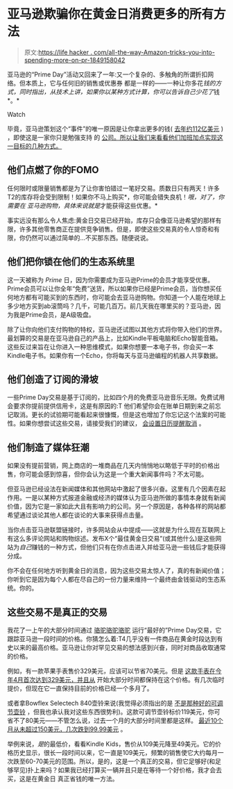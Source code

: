 # 亚马逊欺骗你在黄金日消费更多的所有方法

> 原文:[https://life hacker . com/all-the-way-Amazon-tricks-you-into-spending-more-on-pr-1849158042](https://lifehacker.com/all-the-ways-amazon-tricks-you-into-spending-more-on-pr-1849158042)

亚马逊的“Prime Day”活动又回来了一年:又一个复杂的、多触角的所谓折扣网络。但本质上，它与任何旧的销售或优惠券 都是一样的——一种让你多花*钱的方式，同时指出，从技术上讲，如果你以某种方式计算，你可以告诉自己少花了*钱*。*

Watch

毕竟，亚马逊策划这个“事件”的唯一原因是让你拿出更多的钱( [去年约112亿美元](https://www.statista.com/statistics/728120/annual-amazon-prime-day-sales/) ) ，即使这是一家你只是勉强支持 的 [公司。所以让我们来看看他们加班加点实现这一目标的几种方式。](https://lifehacker.com/how-to-stop-giving-amazon-your-money-1823468097)

## 他们点燃了你的FOMO

任何限时或限量销售都是为了让你害怕错过一笔好交易。质数日只有两天！许多T2的库存将会受到限制！如果你不马上购买*，你可能会错失良机！*哦，对了，你需要在 *亚马逊*购物，具体来说就是*才能获得这些优惠。*

事实远没有那么令人焦虑:黄金日交易已经开始，库存只会像亚马逊希望的那样有限，许多其他零售商正在提供竞争销售。但是，即使这些交易真的令人惊奇和有限，你仍然可以通过简单的...不买那东西。随便说说。

## 他们把你锁在他们的生态系统里

这一天被称为 *Prime* 日，因为你需要成为亚马逊Prime的会员才能享受优惠。Prime会员可以让你全年“免费”送货，所以如果你已经是Prime会员，当你想买任何地方都有可能买到的东西时，你可能会去亚马逊购物。你知道一个人能在地球上多少地方买到ab滚筒吗？几千，可能几百万。前几天我在哪里买的？亚马逊，因为我是Prime会员，是A级吸盘。

除了让你向他们支付购物的特权，亚马逊还试图以其他方式将你带入他们的世界。最划算的交易是在亚马逊自己的产品上，比如Kindle平板电脑和Echo智能音箱。这些反过来旨在让你进入一种思维模式，如果你想要一本电子书，你会买一本Kindle电子书。如果你有一个Echo，你将每天与亚马逊编程的机器人共享数据。

## 他们创造了订阅的滑坡

一些Prime Day交易是基于订阅的，比如四个月的免费亚马逊音乐无限。免费试用会要求你提前提供信用卡，这是有原因的:T 他们希望你会在账单日期到来之前忘记取消。更长的试验期可能看起来很慷慨，但是这也增加了你忘记这个法案的可能性。如果你想尝试这些交易，请接受我们的建议， [会设置日历提醒取消](https://lifehacker.com/set-calendar-alerts-to-avoid-being-charged-for-your-fre-1823088482) 。

## 他们制造了媒体狂潮

如果没有提前营销，网上商店的一堆商品在几天内悄悄地以略低于平时的价格出售，你可能会感到惊喜，但你会认为这是一个重大新闻事件吗？不太可能。

但亚马逊已经设法在新闻媒体和其他网站中激起了很多兴奋。这里有几个因素在起作用。一是以某种方式报道金融或经济的媒体认为亚马逊所做的事情本身就有新闻价值，因为它是一家如此大且有影响力的公司。另一个原因是，各种各样的网站都希望通过谈论其他人都在谈论的大事来获得点击量。

当你点击亚马逊联盟链接时，许多网站会从中提成——这就是为什么现在互联网上有这么多评论网站和购物综述。发布X个“最佳黄金日交易”(或其他什么)是这些网站为*自己*赚钱的一种方式，但他们只有在你点击进入并给亚马逊一些钱后才能获得分成。

你不会在任何地方听到黄金日的消息，因为这些交易太惊人了，真的有新闻价值；你听到它是因为每个人都在尽自己的一份力量来维持一个最终由金钱驱动的生态系统。你的。

## 这些交易不是真正的交易

我花了一上午的大部分时间通过 [骆驼骆驼骆驼](https://camelcamelcamel.com/) 运行“最好的”Prime Day交易，它跟踪亚马逊一段时间的价格。你猜怎么着:T4几乎没有一件商品在黄金时段达到有史以来的最高价格。亚马逊让你对罕见交易的想法感到兴奋，同时对商品收取通常的价格。

例如，有一款苹果手表售价329美元，应该可以节省70美元。但是 [这款手表在今年4月首次达到329美元，并且从](https://camelcamelcamel.com/product/B09HF6H3X3?context=search) 开始大部分时间都保持在这个价格。有几次临时提价，但现在它一直保持目前的价格已经一个多月了。

或者拿Bowflex Selectech 840壶铃来说(我觉得必须指出的是 [不是那种好的可调节壶铃](https://lifehacker.com/why-your-home-gym-needs-adjustable-kettlebells-1848784354) ，但我也承认我对这些东西很势利)。这款可调节壶铃标价119美元，你可省不了80美元——不管怎么说，过去一个月的大部分时间里都是这样。 [最近10个月从未超过150美元，几次跌到99.99美元](https://camelcamelcamel.com/product/B07X64MXBS?context=search) 。

举例来说，*是*的最低价，看看Kindle Kids，售价从109美元降至49美元。它的价格历史显示，很长一段时间以来，它一直是109美元，频繁的销售使它大约每月一次跌至60-70美元的范围。所以，是的，这是一个真正的交易，但它足够好(和足够罕见)扑上来吗？如果我已经打算买一辆并且只是在等待一个好价格，我才会去买，这是在黄金日 真正省钱的唯一方法。